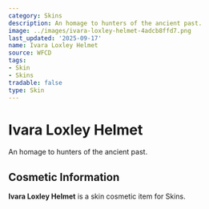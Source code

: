 ```yaml
---
category: Skins
description: An homage to hunters of the ancient past.
image: ../images/ivara-loxley-helmet-4adcb8ffd7.png
last_updated: '2025-09-17'
name: Ivara Loxley Helmet
source: WFCD
tags:
- Skin
- Skins
tradable: false
type: Skin
---
```


# Ivara Loxley Helmet

An homage to hunters of the ancient past.

## Cosmetic Information

**Ivara Loxley Helmet** is a skin cosmetic item for Skins.

